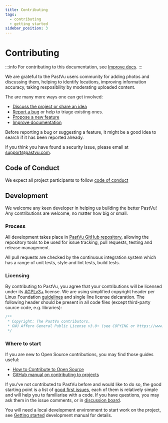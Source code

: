 ```yaml
---
title: Contributing
tags:
  - contributing
  - getting started
sidebar_position: 3
---
```


# Contributing

:::info
For contributing to this documentation, see [Improve docs](./contributing/docs).
:::

We are grateful to the PastVu users community for adding photos and discussing
them, helping to identify locations, improving information accuracy, taking
resposibility by moderating uploaded content.

The are many more ways one can get involved:

* [Discuss the project or share an idea](https://github.com/PastVu/pastvu/discussions)
* [Report a bug](https://github.com/PastVu/pastvu/issues/new?labels=Bug) or
  help to triage existing ones.
* [Propose a new feature](https://github.com/PastVu/pastvu/issues/new?labels=Feature%20Request)
* [Improve documentation](./contributing/docs)

Before reporting a bug or suggesting a feature, it might be a good idea to search if it has been
reported already.

If you think you have found a security issue, please email at support@pastvu.com.

## Code of Conduct

We expect all project participants to follow [code of conduct](./dev/code-of-conduct)

## Development

We welcome any keen developer in helping us building the better PastVu! Any
contributions are welcome, no matter how big or small.

### Process

All development takes place in [PastVu GitHub repository](https://github.com/PastVu/pastvu), allowing the repository tools to be used for issue tracking, pull requests, testing and release management.

All pull requests are checked by the continuous integration system which has a range of unit tests, style and lint tests, build tests.

### Licensing

By contributing to PastVu, you agree that your contributions will be licensed under its [AGPLv3+](https://github.com/pastvu/pastvu/blob/master/COPYING) license. We are using simplified copyright header per Linux Foundation [guidelines](https://www.linuxfoundation.org/blog/blog/copyright-notices-in-open-source-software-projects) and single line license delcaration. The following header should be present in all code files (except third-party source code, e.g. libraries):

```js
/**
 * Copyright: The PastVu contributors.
 * GNU Affero General Public License v3.0+ (see COPYING or https://www.gnu.org/licenses/agpl.txt)
 */
```

### Where to start

If you are new to Open Source contributions, you may find those guides
useful:

* [How to Contribute to Open Source](https://opensource.guide/how-to-contribute/)
* [GitHub manual on contributing to projects](https://docs.github.com/en/get-started/quickstart/contributing-to-projects)

If you've not contributed to PastVu before and would like to do so, the good starting point is a list of [good first
issues](https://github.com/PastVu/pastvu/issues?q=is%3Aissue+is%3Aopen+label%3A%22good+first+issue%22),
each of them is relatively simple and will help you to familiarise with a
code. If you have questions, you may ask them in the issue comments, or in
[discussion board](https://github.com/PastVu/pastvu/discussions).

You will need a local development environment to start work on the project,
see [Getting started](/dev/setup) development manual for details.



